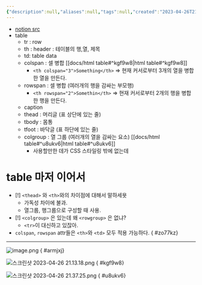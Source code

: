 ```yaml
---
{"description":null,"aliases":null,"tags":null,"created":"2023-04-26T21:06:35","updated":"2023-07-15T21:33:04","title":"html table","dg-publish":true,"permalink":"/docs/html table/","dgPassFrontmatter":true}
---
```


- [notion src](https://paullabworkspace.notion.site/table-298bb9380b9541cb852779393bbec940)
- table
	- tr : row
	- th : header : 테이블의 행,열, 제목
	- td: table data
	- colspan : 셀 병합 [[docs/html table#^kgf9w8\|html table#^kgf9w8]] 
		- `<th colspan="3">Something</th>` => 현재 커서로부터 3개의 열을 병합한 열을 만든다.
	- rowspan : 셀 병합 (여러개의 행을 감싸는 부모행)
		- `<th rowspan="2">Somethin</th>` => 현재 커서로부터 2개의 행을 병합한 행을 만든다.
	- caption
	- thead : 머리글 (표 상단에 있는 줄)
	- tbody : 몸통
	- tfoot : 바닥글 (표 하단에 있는 줄)
	- colgroup : 열 그룹 (여러개의 열을 감싸는 요소) [[docs/html table#^u8ukv6\|html table#^u8ukv6]]
		- 사용할만한 데가 CSS 스타일링 밖에 없는데

# table 마저 이어서

- [!] `<thead>` 와 `<th>`와의 차이점에 대해서 말하세욧
	- 가독성 차이에 불과.
	- 열그룹, 행그룹으로 구성할 때 사용.
- [!] `<colgroup>` 은 있는데 왜 `<rowgroup>` 은 없냐?
	- `<tr>`이 대신하고 있잖아.
- `colspan`, `rowspan` attr들은 `<th>`와 `<td>` 모두 적용 가능하다. 
{ #zo77kz}

---

![image.png](/img/user/docs/assets/image.png)
{ #armjxj}
  
![스크린샷 2023-04-26 21.13.18.png](/img/user/docs/assets/%EC%8A%A4%ED%81%AC%EB%A6%B0%EC%83%B7%202023-04-26%2021.13.18.png)
{ #kgf9w8}


![스크린샷 2023-04-26 21.37.25.png](/img/user/docs/assets/%EC%8A%A4%ED%81%AC%EB%A6%B0%EC%83%B7%202023-04-26%2021.37.25.png)
{ #u8ukv6}

